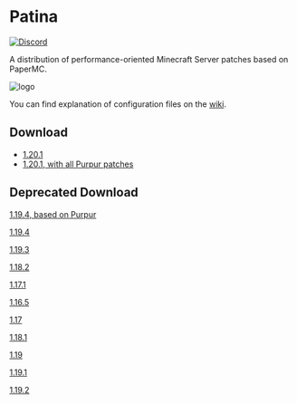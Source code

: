 # Patina

[![Discord](https://img.shields.io/discord/833269599449382913?label=Discord)](https://discord.gg/4cVWCyBrDs)

A distribution of performance-oriented Minecraft Server patches based on PaperMC.

![logo](logo.png)

You can find explanation of configuration files on the [wiki](https://github.com/foss-mc/Patina/wiki/Config-Entries).

## Download

+ [1.20.1](https://github.com/PatinaMC/Patina/raw/releases/1.20.1/patina-paperclip-1.20.1-R0.1-SNAPSHOT-reobf.jar)
+ [1.20.1, with all Purpur patches](https://github.com/PatinaMC/Patina/raw/releasespurpur/1.20.1/patina-paperclip-1.20.1-R0.1-SNAPSHOT-reobf.jar)

## Deprecated Download

[1.19.4, based on Purpur](https://github.com/PatinaMC/Patina/raw/releasespurpur/1.19.4/patina-paperclip-1.19.4-R0.1-SNAPSHOT-reobf.jar)

[1.19.4](https://github.com/PatinaMC/Patina/raw/releases/1.19.4/patina-paperclip-1.19.4-R0.1-SNAPSHOT-reobf.jar)

[1.19.3](https://github.com/PatinaMC/Patina/raw/releases/1.19.3/patina-paperclip-1.19.3-R0.1-SNAPSHOT-reobf.jar)

[1.18.2](https://github.com/PatinaMC/Patina/raw/releases/1.18.2/patina-paperclip-1.18.2-R0.1-SNAPSHOT-reobf.jar)

[1.17.1](https://github.com/PatinaMC/Patina/raw/releases/1.17.1/Patina-1.17.1-R0.1-SNAPSHOT.jar)

[1.16.5](https://github.com/foss-mc/Patina/raw/releases/1.16.5/1.16.5-paperclip.jar)

[1.17](https://github.com/PatinaMC/Patina/raw/releases/1.17/Patina-1.17-R0.1-SNAPSHOT.jar)

[1.18.1](https://github.com/PatinaMC/Patina/raw/releases/1.18.1/patina-paperclip-1.18.1-R0.1-SNAPSHOT-reobf.jar)

[1.19](https://github.com/PatinaMC/Patina/raw/releases/1.19/patina-paperclip-1.19-R0.1-SNAPSHOT-reobf.jar)

[1.19.1](https://github.com/PatinaMC/Patina/raw/releases/1.19.1/patina-paperclip-1.19.1-R0.1-SNAPSHOT-reobf.jar)

[1.19.2](https://github.com/PatinaMC/Patina/raw/releases/1.19.2/patina-paperclip-1.19.2-R0.1-SNAPSHOT-reobf.jar)

